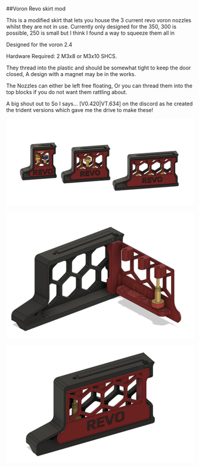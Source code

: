 ##Voron Revo skirt mod

This is a modified skirt that lets you house the 3 current revo voron nozzles whilst they are not in use.  Currently only designed for the 350,  300 is possible, 250 is  small but I think I found a way to squeeze them all in

Designed for the voron 2.4

Hardware Required: 2 M3x8 or M3x10 SHCS.  

They thread into the plastic and should be somewhat tight to keep the door closed, A design with a magnet may be in the works.

The Nozzles can either be left free floating,  Or you can thread them into the top blocks if you do not want them rattling about.

A big shout out to So I says... [V0.420|VT.634] on the discord as he created the trident versions which gave me the drive to make these!

![](./Images/AllSizes.png)

![](./Images/Open.png)

![](./Images/Completed.png)
